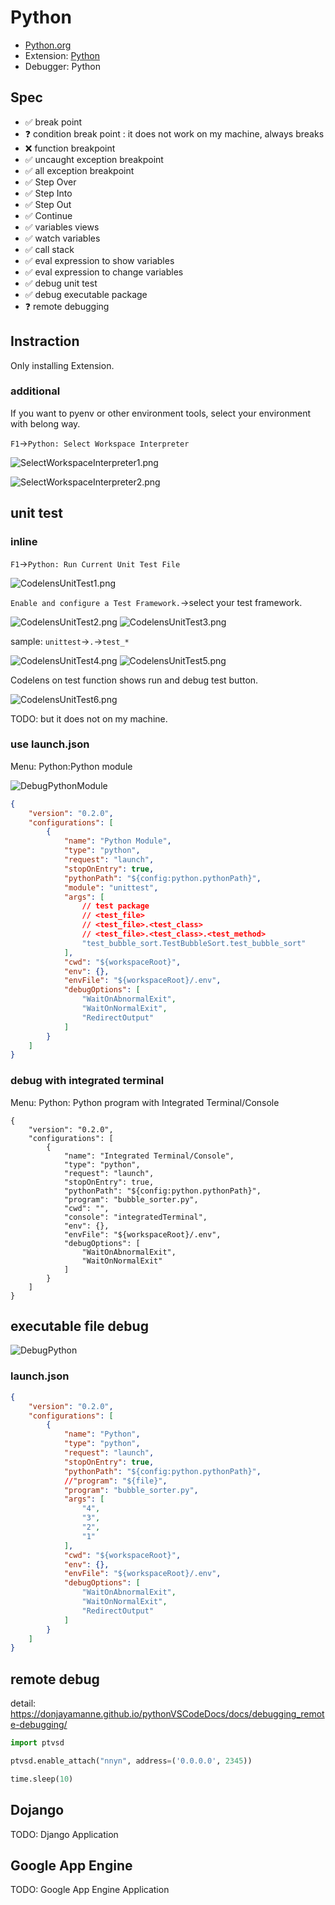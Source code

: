 # Python

* [Python.org](https://www.python.org/)
* Extension: [Python](https://marketplace.visualstudio.com/items?itemName=donjayamanne.python)
* Debugger: Python

## Spec

* ✅ break point
* ❓ condition break point : it does not work on my machine, always breaks
* ❌ function breakpoint
* ✅ uncaught exception breakpoint
* ✅ all exception breakpoint
* ✅ Step Over
* ✅ Step Into
* ✅ Step Out
* ✅ Continue
* ✅ variables views
* ✅ watch variables
* ✅ call stack
* ✅ eval expression to show variables
* ✅ eval expression to change variables
* ✅ debug unit test
* ✅ debug executable package
* ❓ remote debugging

## Instraction

Only installing Extension.

### additional

If you want to pyenv or other environment tools, select your environment with belong way.

`F1`->`Python: Select Workspace Interpreter`

![SelectWorkspaceInterpreter1.png](SelectWorkspaceInterpreter1.png)

![SelectWorkspaceInterpreter2.png](SelectWorkspaceInterpreter2.png)

## unit test

### inline

`F1`->`Python: Run Current Unit Test File`

![CodelensUnitTest1.png](CodelensUnitTest1.png)

`Enable and configure a Test Framework.`->select your test framework.

![CodelensUnitTest2.png](CodelensUnitTest2.png)
![CodelensUnitTest3.png](CodelensUnitTest3.png)

sample: `unittest`->`.`->`test_*`

![CodelensUnitTest4.png](CodelensUnitTest4.png)
![CodelensUnitTest5.png](CodelensUnitTest5.png)

Codelens on test function shows run and debug test button.

![CodelensUnitTest6.png](CodelensUnitTest6.png)

TODO: but it does not on my machine.

### use launch.json

Menu: Python:Python module

![DebugPythonModule](DebugPythonModule.png)

```json
{
    "version": "0.2.0",
    "configurations": [
        {
            "name": "Python Module",
            "type": "python",
            "request": "launch",
            "stopOnEntry": true,
            "pythonPath": "${config:python.pythonPath}",
            "module": "unittest",
            "args": [
                // test package
                // <test_file>
                // <test_file>.<test_class>
                // <test_file>.<test_class>.<test_method>
                "test_bubble_sort.TestBubbleSort.test_bubble_sort"
            ],
            "cwd": "${workspaceRoot}",
            "env": {},
            "envFile": "${workspaceRoot}/.env",
            "debugOptions": [
                "WaitOnAbnormalExit",
                "WaitOnNormalExit",
                "RedirectOutput"
            ]
        }
    ]
}
```

### debug with integrated terminal

Menu: Python: Python program with Integrated Terminal/Console

```
{
    "version": "0.2.0",
    "configurations": [
        {
			"name": "Integrated Terminal/Console",
			"type": "python",
			"request": "launch",
			"stopOnEntry": true,
			"pythonPath": "${config:python.pythonPath}",
			"program": "bubble_sorter.py",
			"cwd": "",
			"console": "integratedTerminal",
			"env": {},
			"envFile": "${workspaceRoot}/.env",
			"debugOptions": [
				"WaitOnAbnormalExit",
				"WaitOnNormalExit"
			]
        }
    ]
}
```

## executable file debug

![DebugPython](DebugPython.png)

### launch.json

```json
{
    "version": "0.2.0",
    "configurations": [
        {
            "name": "Python",
            "type": "python",
            "request": "launch",
            "stopOnEntry": true,
            "pythonPath": "${config:python.pythonPath}",
            //"program": "${file}",
            "program": "bubble_sorter.py",
            "args": [
                "4",
                "3",
                "2",
                "1"
            ],
            "cwd": "${workspaceRoot}",
            "env": {},
            "envFile": "${workspaceRoot}/.env",
            "debugOptions": [
                "WaitOnAbnormalExit",
                "WaitOnNormalExit",
                "RedirectOutput"
            ]
        }
    ]
}
```

## remote debug

detail: https://donjayamanne.github.io/pythonVSCodeDocs/docs/debugging_remote-debugging/

```python
import ptvsd

ptvsd.enable_attach("nnyn", address=('0.0.0.0', 2345))

time.sleep(10)
```

## Dojango

TODO: Django Application

## Google App Engine

TODO: Google App Engine Application

